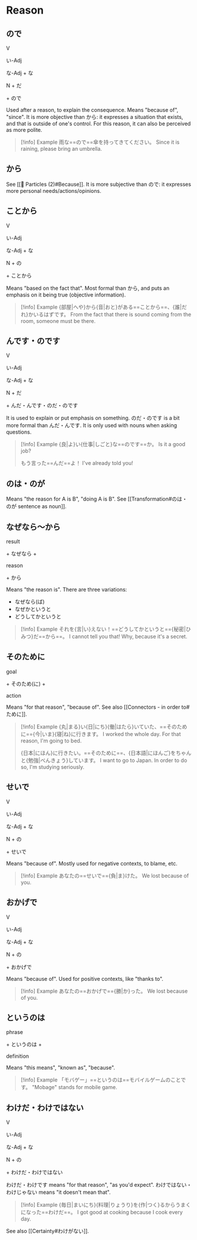 # Reason

## ので

<div class="usage">
<div class="left">
	<p><span class="box">V</span></p>
	<p><span class="box">い-Adj</span></p>
	<p><span class="box">な-Adj + な</span></p>
	<p><span class="box">N + だ</span></p>
</div>
	<p class="right">+ ので</p>
</div>

Used after a reason, to explain the consequence. Means "because of", "since".
It is more objective than から: it expresses a situation that exists, and that is outside of one's control. For this reason, it can also be perceived as more polite.

> [!info] Example
> 雨な==ので==傘を持ってきてください。
> Since it is raining, please bring an umbrella.

## から

See [[🔰 Particles (2)#Because]].
It is more subjective than ので: it expresses more personal needs/actions/opinions.

## ことから

<div class="usage">
<div class="left">
	<p><span class="box">V</span></p>
	<p><span class="box">い-Adj</span></p>
	<p><span class="box">な-Adj + な</span></p>
	<p><span class="box">N + の</span></p>
</div>
	<p class="right">+ ことから</p>
</div>

Means "based on the fact that". Most formal than から, and puts an emphasis on it being true (objective information).

> [!info] Example
> {部屋|へや}から{音|おと}がある==ことから==、{誰|だれ}かいるはずです。
> From the fact that there is sound coming from the room, someone must be there.

## んです・のです

<div class="usage">
<div class="left">
	<p><span class="box">V</span></p>
	<p><span class="box">い-Adj</span></p>
	<p><span class="box">な-Adj + な</span></p>
	<p><span class="box">N + だ</span></p>
</div>
	<p class="right">+ んだ・んです・のだ・のです</p>
</div>

It is used to explain or put emphasis on something.
のだ・のです is a bit more formal than んだ・んです.
It is only used with nouns when asking questions.

> [!info] Example
> {良|よ}い{仕事|しごと}な==のです==か。
> Is it a good job?
> 
> もう言った==んだ==よ！
> I've already told you!

## のは・のが

Means "the reason for A is B", "doing A is B".
See [[Transformation#のは・のが sentence as noun]].

## なぜなら～から

<div class="usage">
<div class="">
	<p><span class="box">result</span></p>
</div>
	<p class="r"> + なぜなら + </p>
<div class="">
	<p><span class="box">reason</span></p>
</div>
	<p class="r">+ から</p>
</div>

Means "the reason is".
There are three variations:
* なぜなら(ば)
* なぜかというと
* どうしてかというと

> [!info] Example
> それを{言|い}えない！==どうしてかというと=={秘密|ひみつ}だ==から==。
> I cannot tell you that! Why, because it's a secret.

## そのために

<div class="usage">
<div class="">
	<p><span class="box">goal</span></p>
</div>
	<p class="r"> + そのため(に) + </p>
<div class="">
	<p><span class="box">action</span></p>
</div>
</div>

Means "for that reason", "because of".
See also [[Connectors - in order to#ために]].

> [!info] Example
> {丸|まる}い{日|にち}{働|はたら}いていた、==そのために=={今|いま}{寝|ね}に行きます。
> I worked the whole day. For that reason, I'm going to bed.
> 
> {日本|にほん}に行きたい。==そのために==、{日本語|にほんご}をちゃんと{勉強|べんきょう}しています。
> I want to go to Japan. In order to do so, I'm studying seriously.

## せいで

<div class="usage">
<div class="left">
	<p><span class="box">V</span></p>
	<p><span class="box">い-Adj</span></p>
	<p><span class="box">な-Adj + な</span></p>
	<p><span class="box">N + の</span></p>
</div>
	<p class="right">+ せいで</p>
</div>

Means "because of". Mostly used for negative contexts, to blame, etc.

> [!info] Example
> あなたの==せいで=={負|ま}けた。
> We lost because of you.

## おかげで

<div class="usage">
<div class="left">
	<p><span class="box">V</span></p>
	<p><span class="box">い-Adj</span></p>
	<p><span class="box">な-Adj + な</span></p>
	<p><span class="box">N + の</span></p>
</div>
	<p class="right">+ おかげで</p>
</div>

Means "because of". Used for positive contexts, like "thanks to".

> [!info] Example
> あなたの==おかげで=={勝|か}った。
> We lost because of you.

## というのは

<div class="usage">
<div class="">
	<p><span class="box">phrase</span></p>
</div>
	<p class="r"> + というのは + </p>
<div class="">
	<p><span class="box">definition</span></p>
</div>
</div>

Means "this means", "known as", "because".

> [!info] Example
> 「モバゲー」==というのは==モバイルゲームのことです。
> "Mobage" stands for mobile game.

## わけだ・わけではない

<div class="usage">
<div class="left">
	<p><span class="box">V</span></p>
	<p><span class="box">い-Adj</span></p>
	<p><span class="box">な-Adj + な</span></p>
	<p><span class="box">N + の</span></p>
</div>
	<p class="right">+ わけだ・わけではない</p>
</div>

わけだ・わけです means "for that reason", "as you'd expect".
わけではない・わけじゃない means "it doesn't mean that".

> [!info] Example
> {毎日|まいにち}{料理|りょうり}を{作|つく}るからうまくになった==わけだ==。
> I got good at cooking because I cook every day.

See also [[Certainty#わけがない]].
